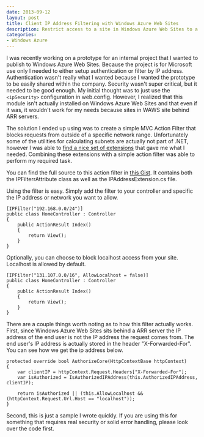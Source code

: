 ```yaml
---
date: 2013-09-12
layout: post
title: Client IP Address Filtering with Windows Azure Web Sites
description: Restrict access to a site in Windows Azure Web Sites to a specific IP address or network.
categories:
- Windows Azure
---
```


I was recently working on a prototype for an internal project that I wanted to publish to Windows Azure Web Sites. Because the project is for Microsoft use only I needed to either setup authentication or filter by IP address. Authentication wasn't really what I wanted because I wanted the prototype to be easily shared within the company. Security wasn't super critical, but it needed to be good enough. My initial thought was to just use the ```<ipSecurity>``` configuration in web.config. However, I realized that this module isn't actually installed on Windows Azure Web Sites and that even if it was, it wouldn't work for my needs because sites in WAWS site behind ARR servers.

The solution I ended up using was to create a simple MVC Action Filter that blocks requests from outside of a specific network range. Unfortunately some of the utilities for calculating subnets are actually not part of .NET, however I was able to [find a nice set of extensions](http://blogs.msdn.com/b/knom/archive/2008/12/31/ip-address-calculations-with-c-subnetmasks-networks.aspx) that gave me what I needed. Combining these extensions with a simple action filter was able to perform my required task.

You can find the full source to this action filter in [this Gist](https://gist.github.com/ntotten/6539951). It contains both the IPFilterrAttribute class as well as the IPAddressExtension.cs file.

Using the filter is easy. Simply add the filter to your controller and specific the IP address or network you want to allow.

	[IPFilter("192.168.0.0/24")]
	public class HomeController : Controller
	{
	    public ActionResult Index()
	    {
	        return View();
	    }
	}

Optionally, you can choose to block localhost access from your site. Localhost is allowed by default.

    [IPFilter("131.107.0.0/16", AllowLocalhost = false)]
    public class HomeController : Controller
    {
        public ActionResult Index()
        {
            return View();
        }
    }

 There are a couple things worth noting as to how this filter actually works. First, since Windows Azure Web Sites sits behind a ARR server the IP address of the end user is not the IP address the request comes from. The end user's IP address is actually stored in the header "X-Forwarded-For". You can see how we get the ip address below.

    protected override bool AuthorizeCore(HttpContextBase httpContext)
    {
        var clientIP = httpContext.Request.Headers["X-Forwarded-For"];
        var isAuthorized = IsAuthorizedIPAddress(this.AuthorizedIPAddress, clientIP);

        return isAuthorized || (this.AllowLocalhost && (httpContext.Request.Url.Host == "localhost"));
    }

Second, this is just a sample I wrote quickly. If you are using this for something that requires real security or solid error handling, please look over the code first.